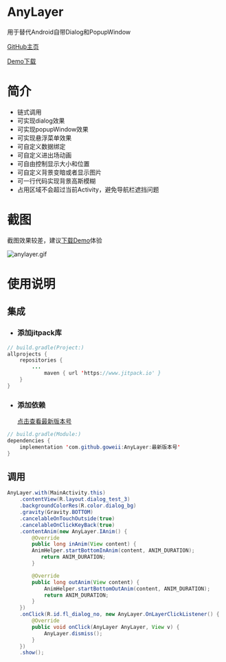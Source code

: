 # AnyLayer

用于替代Android自带Dialog和PopupWindow

[GitHub主页](https://github.com/goweii/AnyLayer)

[Demo下载](https://github.com/goweii/AnyDialog/raw/master/app/release/app-release.apk)

# 简介

- 链式调用
- 可实现dialog效果
- 可实现popupWindow效果
- 可实现悬浮菜单效果
- 可自定义数据绑定
- 可自定义进出场动画
- 可自由控制显示大小和位置
- 可自定义背景变暗或者显示图片
- 可一行代码实现背景高斯模糊
- 占用区域不会超过当前Activity，避免导航栏遮挡问题

# 截图

截图效果较差，建议[下载Demo](https://github.com/goweii/AnyDialog/raw/master/app/release/app-release.apk)体验

![anylayer.gif](https://upload-images.jianshu.io/upload_images/9231307-9b9fdd9b345c3167.gif?imageMogr2/auto-orient/strip)


# 使用说明

## 集成

- ### 添加jitpack库

```java
// build.gradle(Project:)
allprojects {
    repositories {
        ...
            maven { url 'https://www.jitpack.io' }
    }
}
```

- ### 添加依赖

  [点击查看最新版本号](https://github.com/goweii/AnyLayer/releases)

```java
// build.gradle(Module:)
dependencies {
    implementation 'com.github.goweii:AnyLayer:最新版本号'
}
```

## 调用

```java
AnyLayer.with(MainActivity.this)
    .contentView(R.layout.dialog_test_3)
    .backgroundColorRes(R.color.dialog_bg)
    .gravity(Gravity.BOTTOM)
    .cancelableOnTouchOutside(true)
    .cancelableOnClickKeyBack(true)
    .contentAnim(new AnyLayer.IAnim() {
        @Override
        public long inAnim(View content) {
        AnimHelper.startBottomInAnim(content, ANIM_DURATION);
           return ANIM_DURATION;
        }

        @Override
        public long outAnim(View content) {
            AnimHelper.startBottomOutAnim(content, ANIM_DURATION);
            return ANIM_DURATION;
        }
    })
    .onClick(R.id.fl_dialog_no, new AnyLayer.OnLayerClickListener() {
        @Override
        public void onClick(AnyLayer AnyLayer, View v) {
            AnyLayer.dismiss();
        }
    })
    .show();
```
